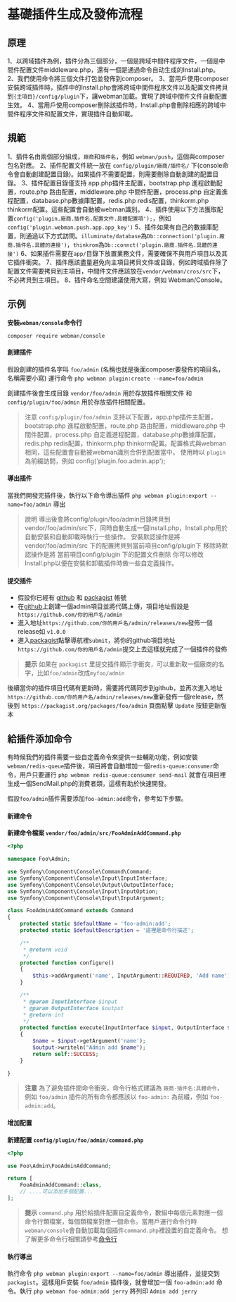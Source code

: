 # 基礎插件生成及發佈流程

## 原理
1、以跨域插件為例，插件分為三個部分，一個是跨域中間件程序文件，一個是中間件配置文件middleware.php，還有一個是通過命令自动生成的Install.php。
2、我們使用命令將三個文件打包並發佈到composer。
3、當用戶使用composer安裝跨域插件時，插件中的Install.php會將跨域中間件程序文件以及配置文件拷貝到`{主項目}/config/plugin`下，讓webman加載。實現了跨域中間件文件自動配置生效。
4、當用戶使用composer刪除該插件時，Install.php會刪除相應的跨域中間件程序文件和配置文件，實現插件自動卸載。

## 規範
1、插件名由兩個部分組成，`廠商`和`插件名`，例如 `webman/push`，這個與composer包名對應。
2、插件配置文件統一放在 `config/plugin/廠商/插件名/` 下(console命令會自動創建配置目錄)。如果插件不需要配置，則需要刪除自動創建的配置目錄。
3、插件配置目錄僅支持 app.php插件主配置，bootstrap.php 進程啟動配置，route.php 路由配置，middleware.php 中間件配置，process.php 自定義進程配置，database.php數據庫配置，redis.php redis配置，thinkorm.php thinkorm配置。這些配置會自動被webman識別。
4、插件使用以下方法獲取配置`config('plugin.廠商.插件名.配置文件.具體配置項');`，例如`config('plugin.webman.push.app.app_key')`
5、插件如果有自己的數據庫配置，則通過以下方式訪問。`illuminate/database`為`Db::connection('plugin.廠商.插件名.具體的連接')`，`thinkrom`為`Db::connct('plugin.廠商.插件名.具體的連接')`
6、如果插件需要在`app/`目錄下放置業務文件，需要確保不與用戶項目以及其它插件衝突。
7、插件應該盡量避免向主項目拷貝文件或目錄，例如跨域插件除了配置文件需要拷貝到主項目，中間件文件應該放在`vendor/webman/cros/src`下，不必拷貝到主項目。
8、插件命名空間建議使用大寫，例如 Webman/Console。

## 示例

**安裝`webman/console`命令行**

`composer require webman/console`

#### 創建插件

假設創建的插件名字叫 `foo/admin` (名稱也就是後面composer要發佈的項目名，名稱需要小寫)
運行命令
`php webman plugin:create --name=foo/admin`

創建插件後會生成目錄 `vendor/foo/admin` 用於存放插件相關文件 和 `config/plugin/foo/admin` 用於存放插件相關配置。

> 注意
> `config/plugin/foo/admin` 支持以下配置，app.php插件主配置，bootstrap.php 進程啟動配置，route.php 路由配置，middleware.php 中間件配置，process.php 自定義進程配置，database.php數據庫配置，redis.php redis配置，thinkorm.php thinkorm配置。配置格式與webman相同，這些配置會自動被webman識別合併到配置當中。
使用時以 `plugin` 為前綴訪問，例如 config('plugin.foo.admin.app');


#### 導出插件

當我們開發完插件後，執行以下命令導出插件
`php webman plugin:export --name=foo/admin`
導出

> 說明
> 導出後會將config/plugin/foo/admin目錄拷貝到vendor/foo/admin/src下，同時自動生成一個Install.php，Install.php用於自動安裝和自動卸載時執行一些操作。
> 安裝默認操作是將 vendor/foo/admin/src 下的配置拷貝到當前項目config/plugin下
> 移除時默認操作是將 當前項目config/plugin 下的配置文件刪除
> 你可以修改Install.php以便在安裝和卸載插件時做一些自定義操作。

#### 提交插件
* 假設你已經有 [github](https://github.com) 和 [packagist](https://packagist.org) 帳號
* 在[github](https://github.com)上創建一個admin項目並將代碼上傳，項目地址假設是 `https://github.com/你的用戶名/admin`
* 進入地址`https://github.com/你的用戶名/admin/releases/new`發佈一個release如 `v1.0.0`
* 進入[packagist](https://packagist.org)點擊導航裡`Submit`，將你的github項目地址`https://github.com/你的用戶名/admin`提交上去這樣就完成了一個插件的發佈

> **提示**
> 如果在 `packagist` 里提交插件顯示字衝突，可以重新取一個廠商的名字，比如`foo/admin`改成`myfoo/admin`

後續當你的插件項目代碼有更新時，需要將代碼同步到github，並再次進入地址`https://github.com/你的用户名/admin/releases/new`重新發佈一個release，然後到 `https://packagist.org/packages/foo/admin` 頁面點擊 `Update` 按鈕更新版本

## 給插件添加命令
有時候我們的插件需要一些自定義命令來提供一些輔助功能，例如安裝 `webman/redis-queue`插件後，項目將會自動增加一個`redis-queue:consumer`命令，用戶只要運行 `php webman redis-queue:consumer send-mail` 就會在項目裡生成一個SendMail.php的消費者類，這樣有助於快速開發。

假設`foo/admin`插件需要添加`foo-admin:add`命令，參考如下步驟。 

#### 新建命令

**新建命令檔案 `vendor/foo/admin/src/FooAdminAddCommand.php`**

```php
<?php

namespace Foo\Admin;

use Symfony\Component\Console\Command\Command;
use Symfony\Component\Console\Input\InputInterface;
use Symfony\Component\Console\Output\OutputInterface;
use Symfony\Component\Console\Input\InputOption;
use Symfony\Component\Console\Input\InputArgument;

class FooAdminAddCommand extends Command
{
    protected static $defaultName = 'foo-admin:add';
    protected static $defaultDescription = '這裡是命令行描述';

    /**
     * @return void
     */
    protected function configure()
    {
        $this->addArgument('name', InputArgument::REQUIRED, 'Add name');
    }

    /**
     * @param InputInterface $input
     * @param OutputInterface $output
     * @return int
     */
    protected function execute(InputInterface $input, OutputInterface $output)
    {
        $name = $input->getArgument('name');
        $output->writeln("Admin add $name");
        return self::SUCCESS;
    }

}
```

> **注意**
> 為了避免插件間命令衝突，命令行格式建議為 `廠商-插件名:具體命令`，例如 `foo/admin` 插件的所有命令都應該以 `foo-admin:` 為前綴，例如 `foo-admin:add`。

#### 增加配置
**新建配置 `config/plugin/foo/admin/command.php`**
```php
<?php

use Foo\Admin\FooAdminAddCommand;

return [
    FooAdminAddCommand::class,
    // ....可以添加多個配置...
];
```

> **提示**
> `command.php` 用於給插件配置自定義命令，數組中每個元素對應一個命令行類檔案，每個類檔案對應一個命令。當用戶運行命令行時`webman/console`會自動加載每個插件`command.php`裡設置的自定義命令。 想了解更多命令行相關請參考[命令行](console.md)

#### 執行導出
執行命令 `php webman plugin:export --name=foo/admin` 導出插件，並提交到`packagist`。這樣用戶安裝 `foo/admin` 插件後，就會增加一個 `foo-admin:add` 命令。執行 `php webman foo-admin:add jerry` 將列印 `Admin add jerry`